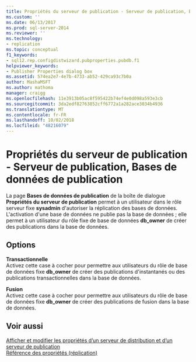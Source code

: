 ```yaml
---
title: Propriétés du serveur de publication - Serveur de publication, Bases de données de publication | Microsoft Docs
ms.custom: ''
ms.date: 06/13/2017
ms.prod: sql-server-2014
ms.reviewer: ''
ms.technology:
- replication
ms.topic: conceptual
f1_keywords:
- sql12.rep.configdistwizard.pubproperties.pubdb.f1
helpviewer_keywords:
- Publisher Properties dialog box
ms.assetid: 574ea2e7-4e7b-4733-ab52-429ca93c7b0a
author: MashaMSFT
ms.author: mathoma
manager: craigg
ms.openlocfilehash: 11e3913b05ac8f595422b74ef4e0d098a593e3cb
ms.sourcegitcommit: 3da2edf82763852cff6772a1a282ace3034b4936
ms.translationtype: MT
ms.contentlocale: fr-FR
ms.lasthandoff: 10/02/2018
ms.locfileid: "48216079"
---
```

# <a name="publisher-properties---publisher-publication-databases"></a>Propriétés du serveur de publication - Serveur de publication, Bases de données de publication
  La page **Bases de données de publication** de la boîte de dialogue **Propriétés du serveur de publication** permet à un utilisateur dans le rôle serveur fixe **sysadmin** d'autoriser la réplication des bases de données. L'activation d'une base de données ne publie pas la base de données ; elle permet à un utilisateur du rôle fixe de base de données **db_owner** de créer des publications dans la base de données.  
  
## <a name="options"></a>Options  
 **Transactionnelle**  
 Activez cette case à cocher pour permettre aux utilisateurs du rôle de base de données fixe **db_owner** de créer des publications d'instantanés ou des publications transactionnelles dans la base de données.  
  
 **Fusion**  
 Activez cette case à cocher pour permettre aux utilisateurs du rôle de base de données fixe **db_owner** de créer des publications de fusion dans la base de données.  
  
## <a name="see-also"></a>Voir aussi  
 [Afficher et modifier les propriétés d’un serveur de distribution et d’un serveur de publication](view-and-modify-distributor-and-publisher-properties.md)   
 [Référence des propriétés &#40;réplication&#41;](properties-reference-replication.md)  
  
  
